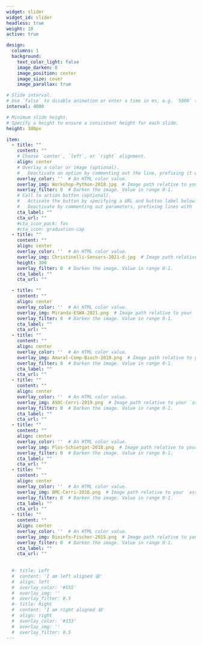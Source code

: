 ```yaml
---
widget: slider
widget_id: slider
headless: true
weight: 10
active: true

design:
  columns: 1
  background:
    text_color_light: false
    image_darken: 0
    image_position: center
    image_size: cover
    image_parallax: true

# Slide interval.
# Use `false` to disable animation or enter a time in ms, e.g. `5000` (5s).
interval: 4000

# Minimum slide height.
# Specify a height to ensure a consistent height for each slide.
height: 300px

item:
  - title: ""
    content: ""
    # Choose `center`, `left`, or `right` alignment.
    align: center
    # Overlay a color or image (optional).
    #   Deactivate an option by commenting out the line, prefixing it with `#`.
    overlay_color: ''  # An HTML color value.
    overlay_img: Workshop-Python-2018.jpg  # Image path relative to your `assets/media/` folder
    overlay_filter: 0  # Darken the image. Value in range 0-1.
    # Call to action button (optional).
    #   Activate the button by specifying a URL and button label below.
    #   Deactivate by commenting out parameters, prefixing lines with `#`.
    cta_label: ""
    cta_url: ""
    #cta_icon_pack: fas
    #cta_icon: graduation-cap
  - title: ""
    content: ""
    align: center
    overlay_color: ''  # An HTML color value.
    overlay_img: Christinelli-Sensors-2021-d.jpg  # Image path relative to your `assets/media/` folder
    height: 300
    overlay_filter: 0  # Darken the image. Value in range 0-1.
    cta_label: ""
    cta_url: ""

  - title: ""
    content: ""
    align: center
    overlay_color: ''  # An HTML color value.
    overlay_img: Miranda-ESWA-2021.png  # Image path relative to your `assets/media/` folder
    overlay_filter: 0  # Darken the image. Value in range 0-1.
    cta_label: ""
    cta_url: ""
  - title: ""
    content: ""
    align: center
    overlay_color: ''  # An HTML color value.
    overlay_img: Amaral-Comp-Bioch-2019.png  # Image path relative to your `assets/media/` folder
    overlay_filter: 0  # Darken the image. Value in range 0-1.
    cta_label: ""
    cta_url: ""
  - title: ""
    content: ""
    align: center
    overlay_color: ''  # An HTML color value.
    overlay_img: ASOC-Cerri-2019.png  # Image path relative to your `assets/media/` folder
    overlay_filter: 0  # Darken the image. Value in range 0-1.
    cta_label: ""
    cta_url: ""
  - title: ""
    content: ""
    align: center
    overlay_color: ''  # An HTML color value.
    overlay_img: Plos-Schietgat-2018.png  # Image path relative to your `assets/media/` folder
    overlay_filter: 0  # Darken the image. Value in range 0-1.
    cta_label: ""
    cta_url: ""
  - title: ""
    content: ""
    align: center
    overlay_color: ''  # An HTML color value.
    overlay_img: BMC-Cerri-2016.png  # Image path relative to your `assets/media/` folder
    overlay_filter: 0  # Darken the image. Value in range 0-1.
    cta_label: ""
    cta_url: ""
  - title: ""
    content: ""
    align: center
    overlay_color: ''  # An HTML color value.
    overlay_img: Bioinfo-Fischer-2015.png  # Image path relative to your `assets/media/` folder
    overlay_filter: 0  # Darken the image. Value in range 0-1.
    cta_label: ""
    cta_url: ""
    
    
  #- title: Left
  #  content: 'I am left aligned 😄'
  #  align: left
  #  overlay_color: '#555'
  #  overlay_img: ''
  #  overlay_filter: 0.5
  #- title: Right
  #  content: 'I am right aligned 😄'
  #  align: right
  #  overlay_color: '#333'
  #  overlay_img: ''
  #  overlay_filter: 0.5
---
```

